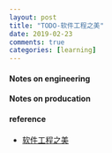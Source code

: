 ```yaml
---
layout: post
title: "TODO-软件工程之美"
date: 2019-02-23
comments: true
categories: [learning]
---
```


#### Notes on engineering

#### Notes on producation


#### reference
* [软件工程之美](https://time.geekbang.org/column/158)